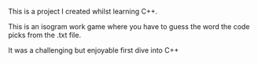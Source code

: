 This is a project I created whilst learning C++.

This is an isogram work game where you have to guess the word the code picks from the .txt file. 

It was a challenging but enjoyable first dive into C++
